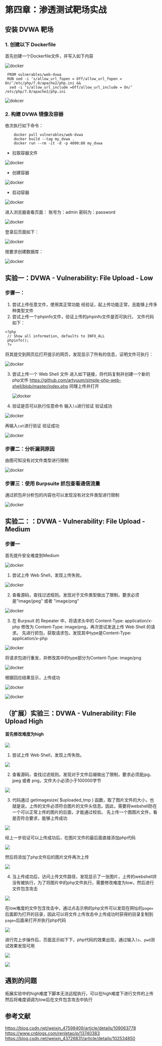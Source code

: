 # 第四章：渗透测试靶场实战
## 安装 DVWA 靶场
### 1. 创建以下 Dockerfile
首先创建一个Dockerfile文件，并写入如下内容

![docker](./img_9/dockerfile.png)

```
 FROM vulnerables/web-dvwa
 RUN sed -i ‘s/allow_url_fopen = Off/allow_url_fopen = On/’/etc/php/7.0/apache2/php.ini &&
  sed -i ‘s/allow_url_include =Off/allow_url_include = On/’ /etc/php/7.0/apache2/php.ini
```

![dokcer](./img_9/dockerfile0.png)

### 2. 构建 DVWA 镜像及容器
依次执行如下命令：
```
    docker pull vulnerables/web-dvwa
    docker build --tag my_dvwa .
    docker run --rm -it -d -p 4090:80 my_dvwa
```
* 拉取容器文件
  
![docker](./img_9/创建容器.png)

* 创建容器
  
![docker](./img_9/创建容器1.png)

* 启动容器
  
![docker](./img_9/创建容器2.png)

进入浏览器查看页面：
账号为：admin
密码为：password

![docker](./img_9/登录1.png)

登录后页面如下：

![docker](./img_9/登录2.png)

按要求创建数据库：

![docker](./img_9/登录3.png)

## 实验⼀：DVWA - Vulnerability: File Upload - Low
### 步骤⼀：
1. 尝试上传任意⽂件，使⽤其正常功能
经验证，起上传功能正常，且能够上传多种类型文件
2. 尝试上传⼀个phpinfo⽂件，验证上传的phpinfo⽂件是否可执⾏。
文件代码如下：
```
<?php
 // Show all information, defaults to INFO_ALL
 phpinfo();
 ?>
```
将其提交到网页后打开提示的网页，发现显示了所有的信息，证明文件可执行：

![docker](./img_9/exp1/low1.png)

3. 尝试上传⼀个 Web Shell ⽂件
进入如下链接，将代码复制并创建一个新的php文件
   https://github.com/artyuum/simple-php-web-shell/blob/master/index.php
   同理上传并打开

   ![docker](./img_9/exp1/low2.png)

 4. 验证是否可以执⾏任意命令
输入`ls`进行验证
验证成功

![docker](./img_9/exp1/low3.png)

再输入`cat`进行验证
验证成功

![docker](./img_9/exp1/low4.png)

### 步骤二：分析漏洞原因
由图可知没有对文件类型进行限制

![docker](./img_9/exp1/low5.png)


### 步骤三：使⽤ Burpsuite 抓包查看通信流量
通过抓包并分析包的内容也可以发现没有对文件类型进行限制

![docker](./img_9/exp1/low6.png)

## 实验二：：DVWA - Vulnerability: File Upload - Medium
### 步骤⼀
首先提升安全难度到Medium

![docker](./img_9/exp2/m1.png)

1. 尝试上传 Web Shell，发现上传失败。
   
![docker](./img_9/exp2/m3.png)

2. 查看源码，查找过滤规则。发现对于⽂件类型做出了限制，要求必须是"image/jpeg" 或者 "image/png"

![docker](./img_9/exp2/m2.png)

3. 在 Burpsuit 的 Repeater 中，将请求头中的 Content-Type: application/x-php
修改为 Content-Type: image/png，再次尝试发送上传 Web Shell 的请求。
先进行抓包，获取请求包，发现其中type是Content-Type: application/x-php

![docker](./img_9/exp2/m4.png)

将请求包进行重发，并修改其中的type部分为Content-Type: image/png

![docker](./img_9/exp2/m5.png)

根据回应结果显示，上传成功

![docker](./img_9/exp2/m6.png)

![docker](./img_9/exp2/m7.png)

## （扩展）实验三：DVWA - Vulnerability: File Upload High

#### 首先修改难度为high

![](./img_9/exp3/h1.png)

1. 尝试上传 Web Shell，发现上传失败。
   
![](./img_9/exp3/h2.png)

2. 查看源码，查找过滤规则。发现对于⽂件后缀做出了限制，要求必须是jpg、jpeg 或者 png，⽂件⼤⼩必须⼩于100000字节
  
![](./img_9/exp3/h3.png)

3. 代码通过 getimagesize( $uploaded_tmp ) 函数，取了图⽚⽂件的⼤⼩，也就是说，上传的⽂件必须符合图⽚的⽂件头信息。因此，需要将webshell防在⼀个可以正常上传的图⽚的后⾯，才能通过校验。
先上传一个图图片文件，看是否符合要求，能够上传成功

![](./img_9/exp3/h4.png)

经上一步验证可以上传成功后，在图片文件的最后面直接添加php代码

![](./img_9/exp3/h5.png)

然后将添加了php文件后的图片文件再次上传

![](./img_9/exp3/h6.png)

4. 当上传成功后，访问上传⽂件路径，发现显⽰了⼀张图⽚，上传的webshell并
没有被执⾏，为了将图片中的php文件执行，需要修改难度为low，然后进行文件包含攻击

![](./img_9/exp3/h8.png)

在low难度的文件包含攻击中，通过点击示例的php文件可以发现在网址的`page=`后面即为打开的目录，因此可以将文件上传攻击中上传成功时获得的目录复制到`page=`后面来打开并执行php代码

![](./img_9/exp3/h9.png)

进行完上步操作后，页面显示如下下，php代码的效果出现，通过输入`ls`、`pwd`测试效果发现可用

![](./img_9/exp3/h7.png)

![](./img_9/exp3/h10.png)

## 遇到的问题
拓展实验中的high难度下脚本无法远程执行，可以在high难度下进行文件的上传然后将难度调调为low后在文件包含攻击中执行

## 参考文献 
https://blog.csdn.net/weixin_47598409/article/details/109063778
https://www.cnblogs.com/renletao/p/13740383
https://blog.csdn.net/weixin_43726831/article/details/102534850